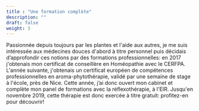 ```yaml
---
title : "Une formation complète"
description: ""
draft: false
weight: 3
---
```


Passionnée depuis toujours par les plantes et l'aide aux autres, je me suis intéressée aux médecines douces d'abord à titre personnel puis décidais d’approfondir ces notions par des formations professionnelles: en 2017 j'obtenais mon certificat de conseillère en Homéopathie avec le CERFPA. L'année suivante, j'obtenais un certificat européen de compétences professionnelles en aroma-phytothérapie, validé par une semaine de stage à l'école, près de Nice. Cette année, j’ai donc ouvert mon cabinet et complète mon panel de formations avec la réflexothérapie, à l'EIR. Jusqu'en novembre 2019, cette thérapie est donc exercée à titre gratuit: profitez-en pour découvrir!
